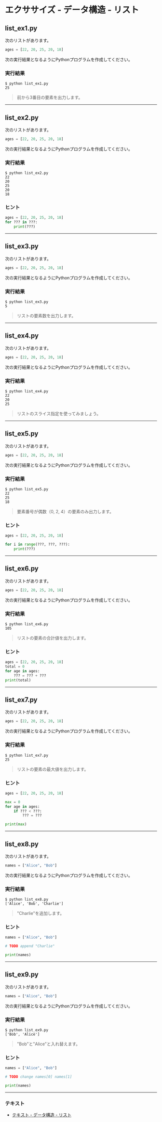 # エクササイズ - データ構造 - リスト

## list_ex1.py

次のリストがあります。

``` python
ages = [22, 20, 25, 20, 18]
```

次の実行結果となるようにPythonプログラムを作成してください。

### 実行結果

``` 
$ python list_ex1.py 
25
```

> 前から3番目の要素を出力します。

---

## list_ex2.py

次のリストがあります。

``` python
ages = [22, 20, 25, 20, 18]
```

次の実行結果となるようにPythonプログラムを作成してください。

### 実行結果

``` 
$ python list_ex2.py 
22
20
25
20
18
```

### ヒント

``` python
ages = [22, 20, 25, 20, 18]
for ??? in ???:
    print(???)
```

---

## list_ex3.py

次のリストがあります。

``` python
ages = [22, 20, 25, 20, 18]
```

次の実行結果となるようにPythonプログラムを作成してください。

### 実行結果

``` 
$ python list_ex3.py 
5
```

> リストの要素数を出力します。

---

## list_ex4.py

次のリストがあります。

``` python
ages = [22, 20, 25, 20, 18]
```

次の実行結果となるようにPythonプログラムを作成してください。

### 実行結果

``` 
$ python list_ex4.py
22
20
25
```

> リストのスライス指定を使ってみましょう。

---

## list_ex5.py

次のリストがあります。

``` python
ages = [22, 20, 25, 20, 18]
```

次の実行結果となるようにPythonプログラムを作成してください。

### 実行結果

``` 
$ python list_ex5.py
22
25
18
```

> 要素番号が偶数（0, 2, 4）の要素のみ出力します。

### ヒント

``` python
ages = [22, 20, 25, 20, 18]

for i in range(???, ???, ???):
    print(???)
```

---

## list_ex6.py

次のリストがあります。

``` python
ages = [22, 20, 25, 20, 18]
```

次の実行結果となるようにPythonプログラムを作成してください。

### 実行結果

``` 
$ python list_ex6.py
105
```

> リストの要素の合計値を出力します。

### ヒント

``` python
ages = [22, 20, 25, 20, 18]
total = 0
for age in ages:
    ??? = ??? + ???
print(total)
```

---

## list_ex7.py

次のリストがあります。

``` python
ages = [22, 20, 25, 20, 18]
```

次の実行結果となるようにPythonプログラムを作成してください。

### 実行結果

``` 
$ python list_ex7.py
25
```

> リストの要素の最大値を出力します。

### ヒント

``` python
ages = [22, 20, 25, 20, 18]

max = 0
for age in ages:
    if ??? < ???:
        ??? = ???

print(max)
```

---

## list_ex8.py

次のリストがあります。

``` python
names = ["Alice", "Bob"]
```

次の実行結果となるようにPythonプログラムを作成してください。

### 実行結果

``` 
$ python list_ex8.py
['Alice', 'Bob', 'Charlie']
```

> "Charlie"を追加します。

### ヒント

``` python
names = ["Alice", "Bob"]

# TODO append "Charlie"

print(names)
```

---

## list_ex9.py

次のリストがあります。

``` python
names = ["Alice", "Bob"]
```

次の実行結果となるようにPythonプログラムを作成してください。

### 実行結果

``` 
$ python list_ex9.py 
['Bob', 'Alice']
```

> "Bob"と"Alice"と入れ替えます。

### ヒント

``` python
names = ["Alice", "Bob"]

# TODO change names[0] names[1]

print(names)
```

---

### テキスト

* [テキスト - データ構造 - リスト](../text/06_basic.md)
